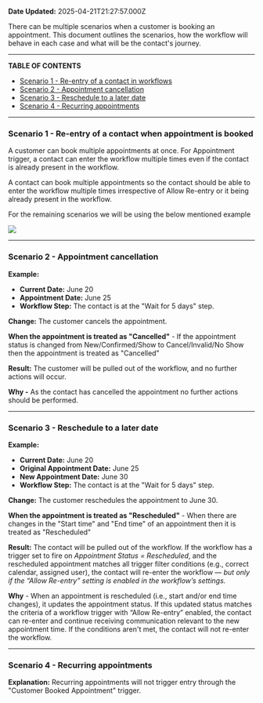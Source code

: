 **Date Updated:** 2025-04-21T21:27:57.000Z

There can be multiple scenarios when a customer is booking an appointment. This document outlines the scenarios, how the workflow will behave in each case and what will be the contact's journey.

---

**TABLE OF CONTENTS**

* [Scenario 1 - Re-entry of a contact in workflows](#Scenario-1---Re-entry-of-a-contact-in-workflows)
* [Scenario 2 - Appointment cancellation](#Scenario-2---Appointment-cancellation)
* [Scenario 3 - Reschedule to a later date](#Scenario-3---Reschedule-to-a-later-date)
* [Scenario 4 - Recurring appointments](#Scenario-4---Recurring-appointments)

---

### **Scenario 1 - Re-entry of a contact when appointment is booked**

  
A customer can book multiple appointments at once. For Appointment trigger, a contact can enter the workflow multiple times even if the contact is already present in the workflow.

A contact can book multiple appointments so the contact should be able to enter the workflow multiple times irrespective of Allow Re-entry or it being already present in the workflow.

  
For the remaining scenarios we will be using the below mentioned example

  
![](https://s3.amazonaws.com/cdn.freshdesk.com/data/helpdesk/attachments/production/155028142590/original/NzSiC9Gn4xhkokwGJlPz1TcTvvoZXY2ziA.png?1719296925)

  
---

### **Scenario 2 - Appointment cancellation**

  
**Example:**

* **Current Date:** June 20
* **Appointment Date:** June 25
* **Workflow Step:** The contact is at the "Wait for 5 days" step.

  
**Change:** The customer cancels the appointment.

  
**When the appointment is treated as "Cancelled"** \- If the appointment status is changed from New/Confirmed/Show to Cancel/Invalid/No Show then the appointment is treated as "Cancelled"

  
**Result:** The customer will be pulled out of the workflow, and no further actions will occur.

  
**Why -** As the contact has cancelled the appointment no further actions should be performed.

---

### **Scenario 3 - Reschedule to a later date**

  
**Example:**

* **Current Date:** June 20
* **Original Appointment Date:** June 25
* **New Appointment Date:** June 30
* **Workflow Step:** The contact is at the "Wait for 5 days" step.

  
**Change:** The customer reschedules the appointment to June 30.

  
**When the appointment is treated as "Rescheduled"** \- When there are changes in the "Start time" and "End time" of an appointment then it is treated as "Rescheduled"

  
**Result:** The contact will be pulled out of the workflow. If the workflow has a trigger set to fire on _Appointment Status = Rescheduled_, and the rescheduled appointment matches all trigger filter conditions (e.g., correct calendar, assigned user), the contact will re-enter the workflow — _but only if the “Allow Re-entry” setting is enabled in the workflow’s settings._

  
**Why** \- When an appointment is rescheduled (i.e., start and/or end time changes), it updates the appointment status. If this updated status matches the criteria of a workflow trigger with “Allow Re-entry” enabled, the contact can re-enter and continue receiving communication relevant to the new appointment time. If the conditions aren't met, the contact will not re-enter the workflow.

---

### **Scenario 4 - Recurring appointments**

  
**Explanation:** Recurring appointments will not trigger entry through the "Customer Booked Appointment" trigger.

  